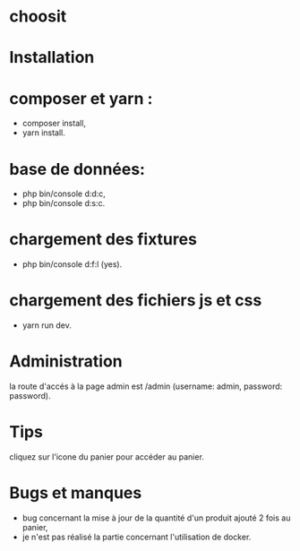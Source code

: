 # choosit

# Installation

# composer et yarn :
- composer install,
- yarn install.

# base de données:
- php bin/console d:d:c,
- php bin/console d:s:c.

# chargement des fixtures
- php bin/console d:f:l (yes).

# chargement des fichiers js et css
- yarn run dev.

# Administration

la route d'accés à la page admin est /admin (username: admin, password: password).

# Tips

cliquez sur l'icone du panier pour accéder au panier.

# Bugs et manques

- bug concernant la mise à jour de la quantité d'un produit ajouté 2 fois au panier,
- je n'est pas réalisé la partie concernant l'utilisation de docker.
